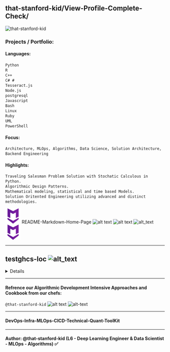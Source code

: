 ## that-stanford-kid/View-Profile-Complete-Check/


![that-stanford-kid](https://github-readme-stats.vercel.app/api/pin/?username=that-stanford-kid&repo=View-Profile-Complete-Check&cache_seconds=86400&theme=ocean_dark&show_icons=true)
### Projects / Portfolio:
 #### Languages:
    Python 
    R 
    C++ 
    C# #️ 
    Tesseract.js 
    Node.js 
    postgresql  
    Javascript 
    Bash 
    Linux 
    Ruby
    UML
    PowerShell
 #### Focus: 
    Architecture, MLOps, Algorithms, Data Science, Solution Architecture, Backend Engineering
 #### Highlights: 
    Traveling Salesman Problem Solution with Stochatic Calculous in Python.
    Algorithmic Design Patterns.
    Mathematical modeling, statistical and time based Models.
    Solution Oritented Engineering utilizing advanced and distinct methodologies.

![alt text](https://github.com/adam-p/markdown-here/raw/master/src/common/images/icon48.png "Logo Title Text 1")    README-Markdown-Home-Page       ![alt text](https://img.shields.io/badge/ML%7CDL-Algorithms-blueviolet) ![alt text](https://img.shields.io/badge/ML%7CDL-Infrastructure-blue) ![alt_text](https://img.shields.io/badge/Tests-Passing-limegreen) ![alt text](https://github.com/adam-p/markdown-here/raw/master/src/common/images/icon48.png "Logo Title Text 1") 

----
## testghcs-loc ![alt_text](https://img.shields.io/badge/Tests-Passing-limegreen)


<details>

#### Chefs :
  
  + 🧑‍🍳 @that-stanford-kid ![alt text](https://img.shields.io/badge/ML%7CDL-Algorithms-blueviolet)
  
</details>

-----

#### Refrence our Algorithmic Development Intensive Approaches and Cookbook from our chefs: 
`@that-stanford-kid` ![alt text](https://img.shields.io/badge/ML%7CDL-Algorithms-blueviolet)
![alt-text](https://img.shields.io/badge/Infrastructure-DevOps-blue)

------

#### DevOps-Infra-MLOps-CICD-Technical-Quant-ToolKit

------


#### Author: @that-stanford-kid (L6 - Deep Learning Engineer & Data Scientist - MLOps - Algorithms) ✅
